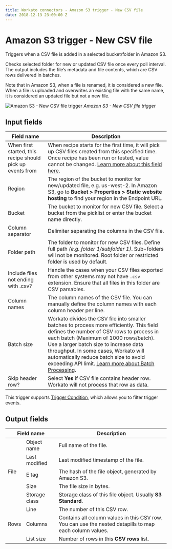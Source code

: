 ```yaml
---
title: Workato connectors - Amazon S3 trigger - New CSV file
date: 2018-12-13 23:00:00 Z
---
```


# Amazon S3 trigger - New CSV file
Triggers when a CSV file is added in a selected bucket/folder in Amazon S3.

Checks selected folder for new or updated CSV file once every poll interval. The output includes the file’s metadata and file contents, which are CSV rows delivered in batches.

Note that in Amazon S3, when a file is renamed, it is considered a new file. When a file is uploaded and overwrites an existing file with the same name, it is considered an updated file but not a new file.

![Amazon S3 - New CSV file trigger](~@img/connectors/amazon-s3/new-csv-file-trigger.png)
*Amazon S3 - New CSV file trigger*

## Input fields
| Field name   | Description |
| ------------ | ----------- |
| When first started, this recipe should pick up events from | When recipe starts for the first time, it will pick up CSV files created from this specified time. Once recipe has been run or tested, value cannot be changed. [Learn more about this field here](/recipes/triggers.md#since-from). |
| Region       | The region of the bucket to monitor for new/updated file, e.g. us-west-2. In Amazon S3, go to **Bucket > Properties > Static website hosting** to find your region in the Endpoint URL. |
| Bucket       | The bucket to monitor for new CSV file. Select a bucket from the picklist or enter the bucket name directly. |
| Column separator | Delimiter separating the columns in the CSV file. |
| Folder path  | The folder to monitor for new CSV files. Define full path _(e.g. folder 1/subfolder 1)_. Sub-folders will not be monitored. Root folder or restricted folder is used by default. |
| Include files not ending with .csv? | Handle the cases when your CSV files exported from other systems may not have `.csv` extension. Ensure that all files in this folder are CSV parsables. |
| Column names | The column names of the CSV file. You can manually define the column names with each column header per line. |
| Batch size   | Workato divides the CSV file into smaller batches to process more efficiently. This field defines the number of CSV rows to process in each batch (Maximum of 1000 rows/batch). Use a larger batch size to increase data throughput. In some cases, Workato will automatically reduce batch size to avoid exceeding API limit. [Learn more about Batch Processing](/features/batch-processing.md). |
| Skip header row? | Select **Yes** if CSV file contains header row. Workato will not process that row as data.  |


This trigger supports [Trigger Condition](/recipes/triggers.md#trigger-conditions), which allows you to filter trigger events.

## Output fields
<table class="unchanged rich-diff-level-one">
  <thead>
    <tr>
      <th width='30%' colspan=2>Field name</th>
      <th>Description</th>
    </tr>
  </thead>
  <tbody>
    <tr>
      <td rowspan=5>File</td>
      <td>Object name</td>
      <td>Full name of the file.</td>
    </tr>
    <tr>
      <td>Last modified</td>
      <td>Last modified timestamp of the file.</td>
    </tr>
    <tr>
      <td>E tag</td>
      <td>The hash of the file object, generated by Amazon S3.</td>
    </tr>
    <tr>
      <td>Size</td>
      <td>The file size in bytes.</td>
    </tr>
    <tr>
      <td>Storage class</td>
      <td><a href="https://aws.amazon.com/s3/storage-classes/">Storage class</a> of this file object. Usually <b>S3 Standard</b>.</td>
    </tr>
    <tr>
      <td rowspan=3>Rows</td>
      <td>Line</td>
      <td>The number of this CSV row.</td>
    </tr>
    <tr>
      <td>Columns</td>
      <td>Contains all column values in this CSV row. You can use the nested datapills to map each column values.</td>
    </tr>
    <tr>
      <td>List size</td>
      <td>Number of rows in this <b>CSV rows</b> list.</td>
    </tr>
  </tbody>
</table>
